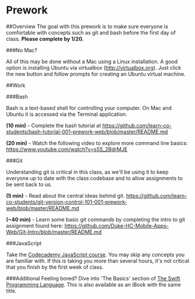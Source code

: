 # Prework

##Overview
The goal with this prework is to make sure everyone is comfortable with concepts such as git and bash before the first day of class.  **Please complete by 1/20.**

###No Mac?

All of this may be done without a Mac using a Linux installation.  A good option is installing Ubuntu via virtualbox (<http://virtualbox.org>).  Just click the new button and follow prompts for creating an Ubuntu virtual machine.  

##Work

###Bash

Bash is a text-based shell for controlling your computer.  On Mac and Ubuntu it is accessed via the Terminal application.

**(10 min)** - Complete the bash tutorial at <https://github.com/learn-co-students/bash-tutorial-001-prework-web/blob/master/README.md>

**(20 min)** - Watch the following video to explore more command line basics:
<https://www.youtube.com/watch?v=s5S_2BdrMJE>


###Git

Understanding git is critical in this class, as we'll be using it to keep everyone up to date with the class codebase and to allow assignments to be sent back to us.

**(5 min)** - Read about the central ideas behind git.
https://github.com/learn-co-students/git-version-control-101-001-prework-web/blob/master/README.md

**(~40 min)** - Learn some basic git commands by completing the intro to git assignment found here:
<https://github.com/Duke-HC-Mobile-Apps-Web/Git-Intro/blob/master/README.md>

###JavaScript

Take the [Codecademy JavaScript course](https://www.codecademy.com/learn/javascript).  You may skip any concepts you are familiar with.  If this is taking you more than several hours, it's not critical that you finish by the first week of class.

###Additional
Feeling bored? Dive into 'The Basics' section of [The Swift Programming Language](https://developer.apple.com/library/ios/documentation/Swift/Conceptual/Swift_Programming_Language/).  This is also available as an iBook with the same title.
